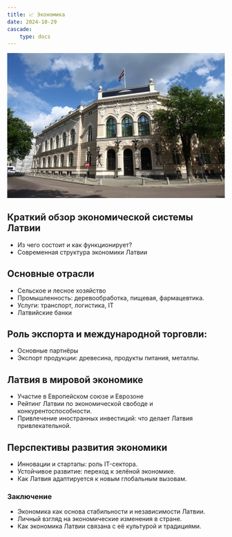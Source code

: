 ```yaml
---
title: 📈 Экономика
date: 2024-10-29
cascade:
    type: docs
---
```

![](bank1.jpg)

## Краткий обзор экономической системы Латвии
- Из чего состоит и как функционирует?
- Современная структура экономики Латвии
## Основные отрасли
- Сельское и лесное хозяйство
- Промышленность: деревообработка, пищевая, фармацевтика.
- Услуги: транспорт, логистика, IT
- Латвийские банки
## Роль экспорта и международной торговли:
- Основные партнёры
- Экспорт продукции: древесина, продукты питания, металлы.
## Латвия в мировой экономике
- Участие в Европейском союзе и Еврозоне
- Рейтинг Латвии по экономической свободе и конкурентоспособности.
- Привлечение иностранных инвестиций: что делает Латвия привлекательной.
## Перспективы развития экономики
- Инновации и стартапы: роль IT-сектора.
- Устойчивое развитие: переход к зелёной экономике.
- Как Латвия адаптируется к новым глобальным вызовам.
### Заключение

- Экономика как основа стабильности и независимости Латвии.
- Личный взгляд на экономические изменения в стране.
- Как экономика Латвии связана с её культурой и традициями.
